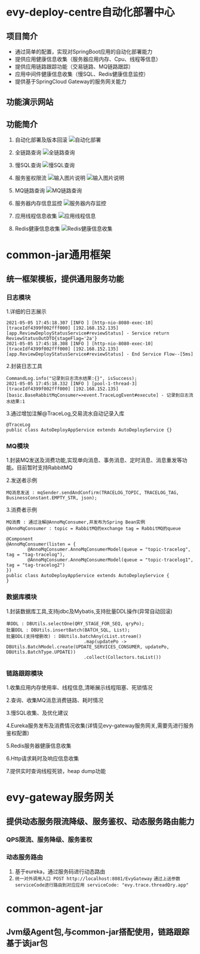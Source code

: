 # evy-deploy-centre自动化部署中心
## 项目简介
- 通过简单的配置，实现对SpringBoot应用的自动化部署能力
- 提供应用健康信息收集（服务器应用内存、Cpu、线程等信息）
- 提供应用链路跟踪功能（交易链路、MQ链路跟踪）
- 应用中间件健康信息收集（慢SQL、Redis健康信息监控）
- 提供基于SpringCloud Gateway的服务网关能力

## 功能演示网站

## 功能简介
1. 自动化部署及版本回滚
   ![自动化部署](https://images.gitee.com/uploads/images/2021/0505/221312_40adadd2_1842243.jpeg "自动化部署.jpg")

2. 全链路查询
   ![全链路查询](https://images.gitee.com/uploads/images/2021/0505/221329_a6427166_1842243.jpeg "全链路.jpg")

3. 慢SQL查询
   ![慢SQL查询](https://images.gitee.com/uploads/images/2021/0505/221348_989a944b_1842243.jpeg "慢SQL.jpg")

4. 服务鉴权限流
   ![输入图片说明](https://images.gitee.com/uploads/images/2021/0505/221407_c1039cac_1842243.jpeg "服务治理1.jpg")
   ![输入图片说明](https://images.gitee.com/uploads/images/2021/0505/221417_3a826696_1842243.jpeg "服务治理2.jpg")

5. MQ链路查询
   ![MQ链路查询](https://images.gitee.com/uploads/images/2021/0505/221603_f2eceef7_1842243.jpeg "MQ链路查询.jpg")

6. 服务器内存信息监控
   ![服务器内存监控](https://images.gitee.com/uploads/images/2021/0505/221650_a5e916ef_1842243.jpeg "内存信息.jpg")

7. 应用线程信息收集
   ![应用线程信息](https://images.gitee.com/uploads/images/2021/0505/221752_792f9142_1842243.jpeg "线程信息.jpg")

8. Redis健康信息收集
   ![Redis健康信息收集](https://images.gitee.com/uploads/images/2021/0505/221806_e3a7c60d_1842243.jpeg "Redis服务器监控.jpg")

# common-jar通用框架
## 统一框架模板，提供通用服务功能
### 日志模块
1.详细的日志展示
```
2021-05-05 17:45:18.307 [INFO ] [http-nio-8080-exec-10] [traceIdf4399f002fff000] [192.168.152.135] [app.ReviewDeployStatusService#reviewStatus] - Service return ReviewStatusOutDTO{stageFlag='2a'}
2021-05-05 17:45:18.308 [INFO ] [http-nio-8080-exec-10] [traceIdf4399f002fff000] [192.168.152.135] [app.ReviewDeployStatusService#reviewStatus] - End Service Flow--[5ms]
```
2.封装日志工具
```
CommandLog.info("记录到日志流水结果:{}", isSuccess);
2021-05-05 17:45:18.332 [INFO ] [pool-1-thread-3] [traceIdf4399f002fff000] [192.168.152.135] [basic.BaseRabbitMqConsumer=>event.TraceLogEvent#execute] - 记录到日志流水结果:1
```
3.通过增加注解@TraceLog,交易流水自动记录入库
```
@TraceLog
public class AutoDeployAppService extends AutoDeployService {}
```
### MQ模块
1.封装MQ发送及消费功能,实现单向消息、事务消息、定时消息、消息重发等功能。目前暂时支持RabbitMQ

2.发送者示例
```
MQ消息发送 : mqSender.sendAndConfirm(TRACELOG_TOPIC, TRACELOG_TAG, BusinessConstant.EMPTY_STR, json);
```

3.消费者示例
```
MQ消费 : 通过注解@AnnoMqConsumer,并发布为Spring Bean实例
@AnnoMqConsumer : topic = RabbitMQ的exchange tag = RabbitMQ的queue

@Component
@AnnoMqConsumer(listen = {
        @AnnoMqConsumer.AnnoMqConsumerModel(queue = "topic-tracelog", tag = "tag-tracelog"),
        @AnnoMqConsumer.AnnoMqConsumerModel(queue = "topic-tracelog1", tag = "tag-tracelog2")
})
public class AutoDeployAppService extends AutoDeployService {
}
```

### 数据库模块
1.封装数据库工具,支持jdbc及Mybatis,支持批量DDL操作(异常自动回滚)
```
单DDL : DBUtils.selectOne(QRY_STAGE_FOR_SEQ, qryPo);
批量DDL : DBUtils.insertBatch(BATCH_SQL, List);
批量DDL(支持增删改) : DBUtils.batchAny(cList.stream()
                             .map(updatePo -> DBUtils.BatchModel.create(UPDATE_SERVICES_CONSUMER, updatePo, DBUtils.BatchType.UPDATE))
                             .collect(Collectors.toList())
```

### 链路跟踪模块
1.收集应用内存使用率、线程信息,清晰展示线程阻塞、死锁情况

2.查询、收集MQ消息消费链路、耗时情况

3.慢SQL收集、及优化建议

4.Eureka服务发布及消费情况收集(详情见evy-gateway服务网关,需要先进行服务鉴权配置)

5.Redis服务器健康信息收集

6.Http请求耗时及响应信息收集

7.提供实时查询线程死锁，heap dump功能

# evy-gateway服务网关
## 提供动态服务限流降级、服务鉴权、动态服务路由能力

### QPS限流、服务降级、服务鉴权

### 动态服务路由
1. 基于eureka，通过服务码进行动态路由
2. `统一对外调用入口 POST http://localhost:8081/EvyGateway`
   `通过上送参数serviceCode进行路由到对应应用 serviceCode: "evy.trace.threadQry.app"`

# common-agent-jar
## Jvm级Agent包,与common-jar搭配使用，链路跟踪基于该jar包
